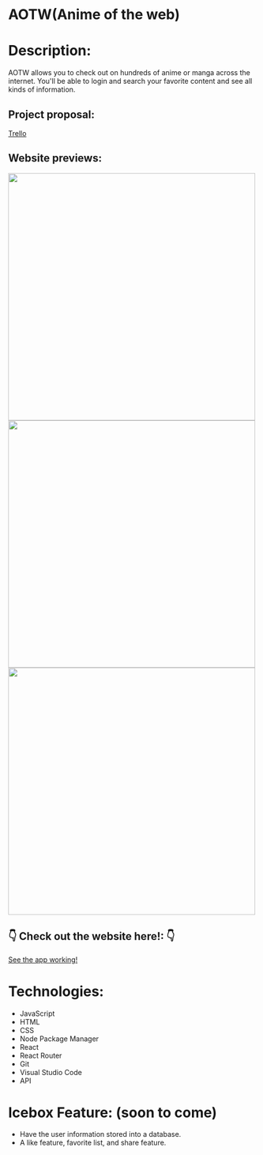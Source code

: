 # AOTW(Anime of the web)

# Description:

AOTW allows you to check out on hundreds of anime or manga across the internet. You'll be able to login and search your favorite content and see all kinds of information.

## Project proposal:
[Trello](https://trello.com/b/MKzEK06n/aotw)

## Website previews: 
<img src="src/imgs/sign-up.PNG> " width ="500px">

<img src="src/imgs/anime.PNG> " width ="500px">

<img src="src/imgs/search.PNG> " width ="500px">

## 👇 Check out the website here!: 👇

[See the app working!](https://main--playful-cat-53712f.netlify.app/)

# Technologies:
- JavaScript
- HTML
- CSS
- Node Package Manager
- React
- React Router
- Git
- Visual Studio Code
- API

# Icebox Feature: (soon to come)
- Have the user information stored into a database.
- A like feature, favorite list, and share feature.